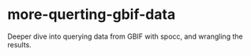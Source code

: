 # more-querting-gbif-data
Deeper dive into querying data from GBIF with spocc, and wrangling the results.

